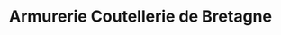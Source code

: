 ---
title: "Armurerie Coutellerie de Bretagne"
url: /rennes/armurerie-coutellerie-de-bretagne/
shop: armes
---
